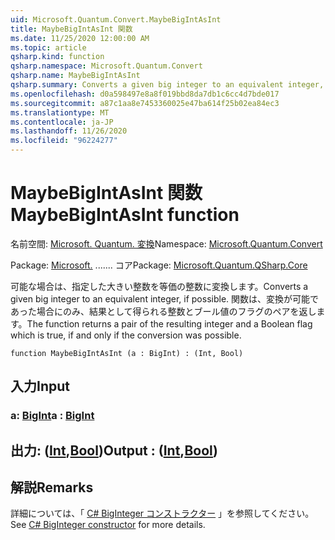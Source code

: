 ```yaml
---
uid: Microsoft.Quantum.Convert.MaybeBigIntAsInt
title: MaybeBigIntAsInt 関数
ms.date: 11/25/2020 12:00:00 AM
ms.topic: article
qsharp.kind: function
qsharp.namespace: Microsoft.Quantum.Convert
qsharp.name: MaybeBigIntAsInt
qsharp.summary: Converts a given big integer to an equivalent integer, if possible. The function returns a pair of the resulting integer and a Boolean flag which is true, if and only if the conversion was possible.
ms.openlocfilehash: d0a598497e8a8f019bbd8da7db1c6cc4d7bde017
ms.sourcegitcommit: a87c1aa8e7453360025e47ba614f25b02ea84ec3
ms.translationtype: MT
ms.contentlocale: ja-JP
ms.lasthandoff: 11/26/2020
ms.locfileid: "96224277"
---
```

# <a name="maybebigintasint-function"></a><span data-ttu-id="6470c-102">MaybeBigIntAsInt 関数</span><span class="sxs-lookup"><span data-stu-id="6470c-102">MaybeBigIntAsInt function</span></span>

<span data-ttu-id="6470c-103">名前空間: [Microsoft. Quantum. 変換](xref:Microsoft.Quantum.Convert)</span><span class="sxs-lookup"><span data-stu-id="6470c-103">Namespace: [Microsoft.Quantum.Convert](xref:Microsoft.Quantum.Convert)</span></span>

<span data-ttu-id="6470c-104">Package: [Microsoft.](https://nuget.org/packages/Microsoft.Quantum.QSharp.Core) ....... コア</span><span class="sxs-lookup"><span data-stu-id="6470c-104">Package: [Microsoft.Quantum.QSharp.Core](https://nuget.org/packages/Microsoft.Quantum.QSharp.Core)</span></span>


<span data-ttu-id="6470c-105">可能な場合は、指定した大きい整数を等価の整数に変換します。</span><span class="sxs-lookup"><span data-stu-id="6470c-105">Converts a given big integer to an equivalent integer, if possible.</span></span>
<span data-ttu-id="6470c-106">関数は、変換が可能であった場合にのみ、結果として得られる整数とブール値のフラグのペアを返します。</span><span class="sxs-lookup"><span data-stu-id="6470c-106">The function returns a pair of the resulting integer and a Boolean flag which is true, if and only if the conversion was possible.</span></span>

```qsharp
function MaybeBigIntAsInt (a : BigInt) : (Int, Bool)
```


## <a name="input"></a><span data-ttu-id="6470c-107">入力</span><span class="sxs-lookup"><span data-stu-id="6470c-107">Input</span></span>

### <a name="a--bigint"></a><span data-ttu-id="6470c-108">a: [BigInt](xref:microsoft.quantum.lang-ref.bigint)</span><span class="sxs-lookup"><span data-stu-id="6470c-108">a : [BigInt](xref:microsoft.quantum.lang-ref.bigint)</span></span>





## <a name="output--intbool"></a><span data-ttu-id="6470c-109">出力: ([Int](xref:microsoft.quantum.lang-ref.int),[Bool](xref:microsoft.quantum.lang-ref.bool))</span><span class="sxs-lookup"><span data-stu-id="6470c-109">Output : ([Int](xref:microsoft.quantum.lang-ref.int),[Bool](xref:microsoft.quantum.lang-ref.bool))</span></span>



## <a name="remarks"></a><span data-ttu-id="6470c-110">解説</span><span class="sxs-lookup"><span data-stu-id="6470c-110">Remarks</span></span>

<span data-ttu-id="6470c-111">詳細については、「 [C# BigInteger コンストラクター](https://docs.microsoft.com/dotnet/api/system.numerics.biginteger.-ctor?view=netframework-4.7.2#System_Numerics_BigInteger__ctor_System_Int64_) 」を参照してください。</span><span class="sxs-lookup"><span data-stu-id="6470c-111">See [C# BigInteger constructor](https://docs.microsoft.com/dotnet/api/system.numerics.biginteger.-ctor?view=netframework-4.7.2#System_Numerics_BigInteger__ctor_System_Int64_) for more details.</span></span>